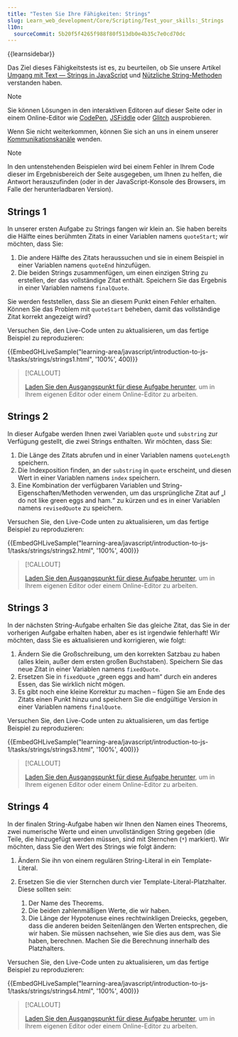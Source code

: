 ```yaml
---
title: "Testen Sie Ihre Fähigkeiten: Strings"
slug: Learn_web_development/Core/Scripting/Test_your_skills:_Strings
l10n:
  sourceCommit: 5b20f5f4265f988f80f513db0e4b35c7e0cd70dc
---
```


{{learnsidebar}}

Das Ziel dieses Fähigkeitstests ist es, zu beurteilen, ob Sie unsere Artikel [Umgang mit Text — Strings in JavaScript](/de/docs/Learn_web_development/Core/Scripting/Strings) und [Nützliche String-Methoden](/de/docs/Learn_web_development/Core/Scripting/Useful_string_methods) verstanden haben.

> [!NOTE]
> Sie können Lösungen in den interaktiven Editoren auf dieser Seite oder in einem Online-Editor wie [CodePen](https://codepen.io/), [JSFiddle](https://jsfiddle.net/) oder [Glitch](https://glitch.com/) ausprobieren.
>
> Wenn Sie nicht weiterkommen, können Sie sich an uns in einem unserer [Kommunikationskanäle](/de/docs/MDN/Community/Communication_channels) wenden.

> [!NOTE]
> In den untenstehenden Beispielen wird bei einem Fehler in Ihrem Code dieser im Ergebnisbereich der Seite ausgegeben, um Ihnen zu helfen, die Antwort herauszufinden (oder in der JavaScript-Konsole des Browsers, im Falle der herunterladbaren Version).

## Strings 1

In unserer ersten Aufgabe zu Strings fangen wir klein an. Sie haben bereits die Hälfte eines berühmten Zitats in einer Variablen namens `quoteStart`; wir möchten, dass Sie:

1. Die andere Hälfte des Zitats heraussuchen und sie in einem Beispiel in einer Variablen namens `quoteEnd` hinzufügen.
2. Die beiden Strings zusammenfügen, um einen einzigen String zu erstellen, der das vollständige Zitat enthält. Speichern Sie das Ergebnis in einer Variablen namens `finalQuote`.

Sie werden feststellen, dass Sie an diesem Punkt einen Fehler erhalten. Können Sie das Problem mit `quoteStart` beheben, damit das vollständige Zitat korrekt angezeigt wird?

Versuchen Sie, den Live-Code unten zu aktualisieren, um das fertige Beispiel zu reproduzieren:

{{EmbedGHLiveSample("learning-area/javascript/introduction-to-js-1/tasks/strings/strings1.html", '100%', 400)}}

> [!CALLOUT]
>
> [Laden Sie den Ausgangspunkt für diese Aufgabe herunter](https://github.com/mdn/learning-area/blob/main/javascript/introduction-to-js-1/tasks/strings/strings1-download.html), um in Ihrem eigenen Editor oder einem Online-Editor zu arbeiten.

## Strings 2

In dieser Aufgabe werden Ihnen zwei Variablen `quote` und `substring` zur Verfügung gestellt, die zwei Strings enthalten. Wir möchten, dass Sie:

1. Die Länge des Zitats abrufen und in einer Variablen namens `quoteLength` speichern.
2. Die Indexposition finden, an der `substring` in `quote` erscheint, und diesen Wert in einer Variablen namens `index` speichern.
3. Eine Kombination der verfügbaren Variablen und String-Eigenschaften/Methoden verwenden, um das ursprüngliche Zitat auf „I do not like green eggs and ham.“ zu kürzen und es in einer Variablen namens `revisedQuote` zu speichern.

Versuchen Sie, den Live-Code unten zu aktualisieren, um das fertige Beispiel zu reproduzieren:

{{EmbedGHLiveSample("learning-area/javascript/introduction-to-js-1/tasks/strings/strings2.html", '100%', 400)}}

> [!CALLOUT]
>
> [Laden Sie den Ausgangspunkt für diese Aufgabe herunter](https://github.com/mdn/learning-area/blob/main/javascript/introduction-to-js-1/tasks/strings/strings2-download.html), um in Ihrem eigenen Editor oder einem Online-Editor zu arbeiten.

## Strings 3

In der nächsten String-Aufgabe erhalten Sie das gleiche Zitat, das Sie in der vorherigen Aufgabe erhalten haben, aber es ist irgendwie fehlerhaft! Wir möchten, dass Sie es aktualisieren und korrigieren, wie folgt:

1. Ändern Sie die Großschreibung, um den korrekten Satzbau zu haben (alles klein, außer dem ersten großen Buchstaben). Speichern Sie das neue Zitat in einer Variablen namens `fixedQuote`.
2. Ersetzen Sie in `fixedQuote` „green eggs and ham“ durch ein anderes Essen, das Sie wirklich nicht mögen.
3. Es gibt noch eine kleine Korrektur zu machen – fügen Sie am Ende des Zitats einen Punkt hinzu und speichern Sie die endgültige Version in einer Variablen namens `finalQuote`.

Versuchen Sie, den Live-Code unten zu aktualisieren, um das fertige Beispiel zu reproduzieren:

{{EmbedGHLiveSample("learning-area/javascript/introduction-to-js-1/tasks/strings/strings3.html", '100%', 400)}}

> [!CALLOUT]
>
> [Laden Sie den Ausgangspunkt für diese Aufgabe herunter](https://github.com/mdn/learning-area/blob/main/javascript/introduction-to-js-1/tasks/strings/strings3-download.html), um in Ihrem eigenen Editor oder einem Online-Editor zu arbeiten.

## Strings 4

In der finalen String-Aufgabe haben wir Ihnen den Namen eines Theorems, zwei numerische Werte und einen unvollständigen String gegeben (die Teile, die hinzugefügt werden müssen, sind mit Sternchen (`*`) markiert). Wir möchten, dass Sie den Wert des Strings wie folgt ändern:

1. Ändern Sie ihn von einem regulären String-Literal in ein Template-Literal.
2. Ersetzen Sie die vier Sternchen durch vier Template-Literal-Platzhalter. Diese sollten sein:

   1. Der Name des Theorems.
   2. Die beiden zahlenmäßigen Werte, die wir haben.
   3. Die Länge der Hypotenuse eines rechtwinkligen Dreiecks, gegeben, dass die anderen beiden Seitenlängen den Werten entsprechen, die wir haben. Sie müssen nachsehen, wie Sie dies aus dem, was Sie haben, berechnen. Machen Sie die Berechnung innerhalb des Platzhalters.

Versuchen Sie, den Live-Code unten zu aktualisieren, um das fertige Beispiel zu reproduzieren:

{{EmbedGHLiveSample("learning-area/javascript/introduction-to-js-1/tasks/strings/strings4.html", '100%', 400)}}

> [!CALLOUT]
>
> [Laden Sie den Ausgangspunkt für diese Aufgabe herunter](https://github.com/mdn/learning-area/blob/main/javascript/introduction-to-js-1/tasks/strings/strings4-download.html), um in Ihrem eigenen Editor oder einem Online-Editor zu arbeiten.
